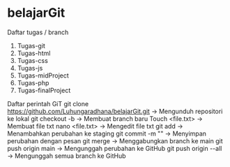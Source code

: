 # belajarGit
Daftar tugas / branch
1. Tugas-git
2. Tugas-html
3. Tugas-css
4. Tugas-js
5. Tugas-midProject
6. Tugas-php
7. Tugas-finalProject

Daftar perintah GiT
git clone https://github.com/Luhungaradhana/belajarGit.git → Mengunduh repositori ke lokal
git checkout -b → Membuat branch baru
Touch <file.txt> → Membuat file txt
nano <file.txt> → Mengedit file txt
git add → Menambahkan perubahan ke staging
git commit -m "" → Menyimpan perubahan dengan pesan
git merge → Menggabungkan branch ke main
git push origin main → Mengunggah perubahan ke GitHub
git push origin --all → Mengunggah semua branch ke GitHub
